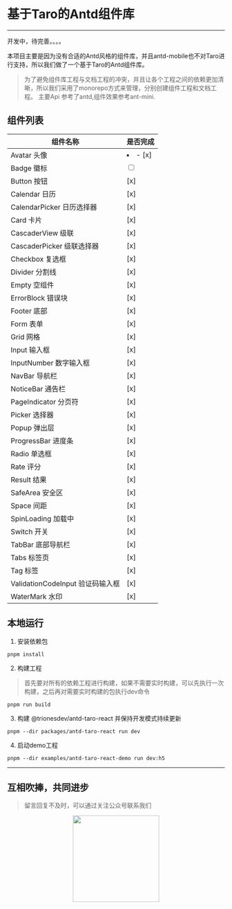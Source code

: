 # 基于Taro的Antd组件库

***
开发中，待完善。。。。

本项目主要是因为没有合适的Antd风格的组件库，并且antd-mobile也不对Taro进行支持，所以我们做了一个基于Taro的Antd组件库。
> 为了避免组件库工程与文档工程的冲突，并且让各个工程之间的依赖更加清晰，所以我们采用了monorepo方式来管理，分别创建组件工程和文档工程。
> 主要Api 参考了antd,组件效果参考ant-mini.

## 组件列表

| 组件名称                       | 是否完成                    |
|----------------------------|-------------------------|
| Avatar 头像                  | <li>- [x] </li>         |        |
| Badge 徽标                   | <input type="checkbox"> |
| Button 按钮                  | [x]                     |
| Calendar 日历                | [x]                     |
| CalendarPicker 日历选择器       | [x]                     |
| Card 卡片                    | [x]                     | 
| CascaderView 级联            | [x]                     | 
| CascaderPicker 级联选择器       | [x]                     | 
| Checkbox 复选框               | [x]                     | 
| Divider 分割线                | [x]                     | 
| Empty 空组件                  | [x]                     | 
| ErrorBlock 错误块             | [x]                     | 
| Footer 底部                  | [x]                     | 
| Form 表单                    | [x]                     | 
| Grid 网格                    | [x]                     | 
| Input 输入框                  | [x]                     | 
| InputNumber 数字输入框          | [x]                     | 
| NavBar 导航栏                 | [x]                     | 
| NoticeBar 通告栏              | [x]                     | 
| PageIndicator 分页符          | [x]                     | 
| Picker 选择器                 | [x]                     | 
| Popup 弹出层                  | [x]                     | 
| ProgressBar 进度条            | [x]                     | 
| Radio 单选框                  | [x]                     | 
| Rate 评分                    | [x]                     | 
| Result 结果                  | [x]                     | 
| SafeArea 安全区               | [x]                     | 
| Space 间距                   | [x]                     | 
| SpinLoading 加载中            | [x]                     | 
| Switch 开关                  | [x]                     | 
| TabBar 底部导航栏               | [x]                     | 
| Tabs 标签页                   | [x]                     | 
| Tag 标签                     | [x]                     | 
| ValidationCodeInput 验证码输入框 | [x]                     | 
| WaterMark 水印               | [x]                     | 

## 本地运行

1. 安装依赖包

```
pnpm install 
```

2. 构建工程

> 首先要对所有的依赖工程进行构建，如果不需要实时构建，可以先执行一次构建，之后再对需要实时构建的包执行dev命令

```shell
pnpm run build
```

3. 构建 @trionesdev/antd-taro-react 并保持开发模式持续更新

```shell
pnpm --dir packages/antd-taro-react run dev
```

4. 启动demo工程

```shell
pnpm --dir examples/antd-taro-react-demo run dev:h5
```

***

## 互相吹捧，共同进步

> 留言回复不及时，可以通过关注公众号联系我们
<div style="width: 100%;text-align: center;">
<img src="images/shuque_wx.jpg" width="200px" alt="">
</div>

